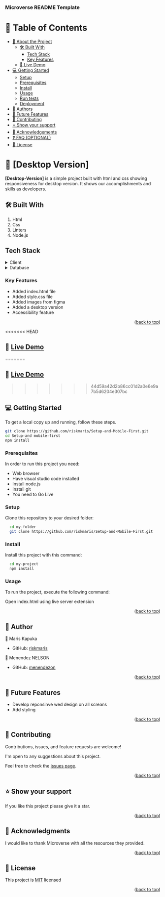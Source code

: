 


<!--
HOW TO USE:
This is an example of how you may give instructions on setting up your project locally.

Modify this file to match your project and remove sections that don't apply.

REQUIRED SECTIONS:
- Table of Contents
- About the Project
  - Built With
  - Live Demo
- Getting Started
- Authors
- Future Features
- Contributing
- Show your support
- Acknowledgements
- License

OPTIONAL SECTIONS:
- FAQ

After you're finished please remove all the comments and instructions!
-->

  <h3><b>Microverse README Template</b></h3>

</div>

<!-- TABLE OF CONTENTS -->

# 📗 Table of Contents

- [📖 About the Project](#about-project)
  - [🛠 Built With](#built-with)
    - [Tech Stack](#tech-stack)
    - [Key Features](#key-features)
  - [🚀 Live Demo](#live-demo)
- [💻 Getting Started](#getting-started)
  - [Setup](#setup)
  - [Prerequisites](#prerequisites)
  - [Install](#install)
  - [Usage](#usage)
  - [Run tests](#run-tests)
  - [Deployment](#triangular_flag_on_post-deployment)
- [👥 Authors](#authors)
- [🔭 Future Features](#future-features)
- [🤝 Contributing](#contributing)
- [⭐️ Show your support](#support)
- [🙏 Acknowledgements](#acknowledgements)
- [❓ FAQ (OPTIONAL)](#faq)
- [📝 License](#license)


# 📖 [Desktop Version] <a name=Desktop-Version></a>


**[Desktop-Version]** is a simple project built with html and css showing responsiveness for desktop version. It shows our accomplishments and skills as developers.

## 🛠 Built With
1. Html
2. Css
3. Linters
4. Node.js

## Tech Stack <a name="tech stack"></a>

<details>
  <summary>Client</summary>
  <ul>
    <li><a href="https://html.org/">Html</a></li>
    <li><a href="https://css.org/">Css</a></li>
  </ul>
</details>

<details>
  <summary>Database</summary>
  No database technologies were used.
</details>

### Key Features <a name="key-features"></a>

- Added index.html file
- Added style.css file
- Added images from figma
- Added a desktop version
- Accessibility feature

<p align="right">(<a href="#readme-top">back to top</a>)</p>

<<<<<<< HEAD
## 🚀 [Live Demo](https://riskmaris.github.io/My-Portfolio-Web-App/)
=======
## 🚀 [Live Demo](https://riskmaris.github.io/My-Portfolio-Web-App./)

<!-- GETTING STARTED -->
>>>>>>> 44d59a42d2b86cc01d2a0e6e9a7b5d6204e307bc

## 💻 Getting Started <a name="getting-started"></a>

To get a local copy up and running, follow these steps.
```bash
git clone https://github.com/riskmaris/Setup-and-Mobile-First.git
cd Setup-and mobile-first
npm install
```

### Prerequisites

In order to run this project you need:
- Web browser
- Have visual studio code installed
- Install node.js
- Install git
- You need to Go Live

### Setup

Clone this repository to your desired folder:


```sh
  cd my-folder
  git clone https://github.com/riskmaris/Setup-and-Mobile-First.git
```

### Install

Install this project with this command:

```sh
  cd my-project
  npm install
```

### Usage

To run the project, execute the following command:

Open index.html using live server extension

<p align="right">(<a href="#readme-top">back to top</a>)</p>


## 👥 Author <a name="author"></a>


👤 Maris Kapuka
   
- GitHub: [riskmaris](https://github.com/riskmaris)

👤 Menendez NELSON
   
- GitHub: [menendezon](https://github.com/menendezon)



<p align="right">(<a href="#readme-top">back to top</a>)</p>

## 🔭 Future Features <a name="future-features"></a>

- Develop reponsinve wed design on all screans
- Add styling

<p align="right">(<a href="#readme-top">back to top</a>)</p>

## 🤝 Contributing <a name="contributing"></a>

Contributions, issues, and feature requests are welcome!

I'm open to any suggestions about this project.

Feel free to check the [issues page](../../issues/).


<p align="right">(<a href="#readme-top">back to top</a>)</p>

<!-- SUPPORT -->

## ⭐️ Show your support <a name="support"></a>

If you like this project please give it a star.

<p align="right">(<a href="#readme-top">back to top</a>)</p>

## 🙏 Acknowledgments <a name="acknowledgements"></a>

I would like to thank Microverse with all the resources they provided.

<p align="right">(<a href="#readme-top">back to top</a>)</p>

## 📝 License <a name="license"></a>

This project is [MIT](./LICENSE.txt) licensed<a name="readme-top"></a>


<p align="right">(<a href="#readme-top">back to top</a>)</p>
